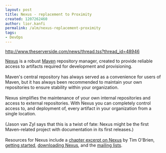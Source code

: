```yaml
---
layout: post
title: Nexus - replacement to Proximity
created: 1207262460
author: lior.kanfi
permalink: /alm/nexus-replacement-proximity
tags:
- DevOps
---
```

<p><span id="thmr_42" class="thmr_call"><span id="thmr_6" class="thmr_call"><a href="http://www.theserverside.com/news/thread.tss?thread_id=48946">http://www.theserverside.com/news/thread.tss?thread_id=48946 </a><br /> <p><a href="http://nexus.sonatype.org/">Nexus</a> is a robust <a href="http://maven.apache.org/">Maven</a> repository manager, created to provide reliable access to artifacts required for development and provisioning. <br /> <br /> Maven's central repository has always served as a convenience for users of Maven, but it has always been recommended to maintain your own repositories to ensure stability within your organization. <br /> <br /> Nexus simplifies the maintenance of your own internal repositories and access to external repositories. With Nexus you can completely control access to, and deployment of, every artifact in your organization from a single location.<br /> <br /> (Jason van Zyl says that this is a twist of fate: Nexus might be the first Maven-related project with documentation in its first releases.)<br /> <br /> Resources for Nexus include a <a href="http://www.sonatype.com/book/reference/repository-manager.html">chapter excerpt on Nexus</a> by Tim O'Brien, <a href="http://nexus.sonatype.org/getting-started.html">getting started</a>, <a href="http://nexus.sonatype.org/download.html">downloading Nexus</a>, and the <a href="http://nexus.sonatype.org/mailing-lists.html">mailing lists</a>.</p></span></span></p>
